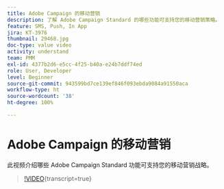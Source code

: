 ```yaml
---
title: Adobe Campaign 的移动营销
description: 了解 Adobe Campaign Standard 的哪些功能可支持您的移动营销策略。
feature: SMS, Push, In App
jira: KT-3976
thumbnail: 29468.jpg
doc-type: value video
activity: understand
team: PMM
exl-id: 4377b2d6-e5cc-4f25-b40a-e24b7ddf74ed
role: User, Developer
level: Beginner
source-git-commit: 943599bd7ce139ef846f093ebda9084a91550aca
workflow-type: ht
source-wordcount: '38'
ht-degree: 100%

---
```


# Adobe Campaign 的移动营销

此视频介绍哪些 Adobe Campaign Standard 功能可支持您的移动营销战略。

>[!VIDEO](https://video.tv.adobe.com/v/29468?learn=on){transcript=true}
